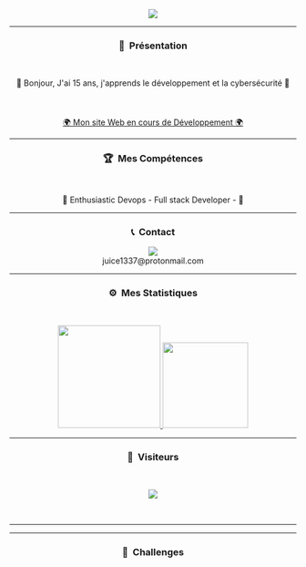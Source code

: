 
<p align = "center">
<img src="https://cdn.discordapp.com/attachments/858079470169489440/859860365054312458/74fabe0ac2588f7f052170708b5136b8.gif">
</p>

-----
### <p align="center">🧠 &nbsp;Présentation</p>
<br>
<p align="center">
  🙂 Bonjour, J'ai 15 ans, j'apprends le développement et la cybersécurité 🙂
  <br>
  <br>
  <br>
  <br>
  <a href="https://frenetik.000webhostapp.com/">🌍 Mon site Web en cours de Développement 🌍</a>
  <br>
</p>

-----
### <p align="center">🏆 &nbsp;Mes Compétences</p>
<br>
<p align="center">
  🐍 Enthusiastic Devops - Full stack Developer - 🐍
  <br>
</p>

-----
### <p align="center">📞 &nbsp;Contact</p>
<p align="center">
  <img src="https://discord.c99.nl/widget/theme-2/852993373710450768.png">
  <br>
  juice1337@protonmail.com
</p>


-----
### <p align="center">⚙️ &nbsp;Mes Statistiques</p>
<br>
<p align="center">
<a href="https://github.com/Negr170">
  <img height="180em" src="https://github-readme-stats-eight-theta.vercel.app/api?username=negr170&show_icons=true&theme=react&include_all_commits=true&locale=fr"/>
  <img height="150em" src="https://github-readme-stats-eight-theta.vercel.app/api/top-langs/?username=negr170&layout=compact&langs_count=8&theme=react&locale=fr"/>
</a>
  
</p>

-----

### <p align="center">👀 &nbsp;Visiteurs</p>
<br>
<p align="center">
  <img src="https://profile-counter.glitch.me/negr170/count.svg" />
</p>
<br>

-----

-----
### <p align="center">🚩 &nbsp;Challenges</p>
<br>
<p align="center">
  <a href="torontochall.ddns.net/"🚧Torontochall🚧</a>
  </p>
  <br>
